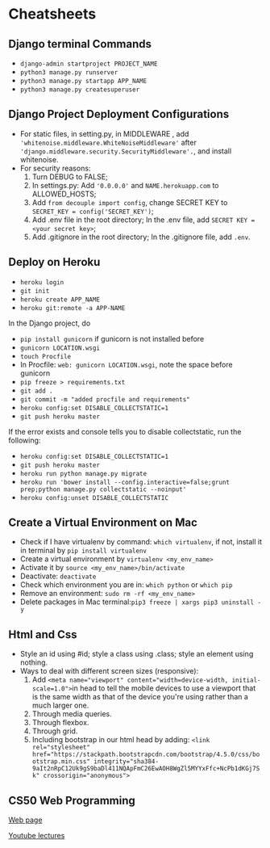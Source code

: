 # Cheatsheets
## Django terminal Commands
- ```django-admin startproject PROJECT_NAME```
- ```python3 manage.py runserver```
- ```python3 manage.py startapp APP_NAME```
- ```python3 manage.py createsuperuser```

## Django Project Deployment Configurations
- For static files, in setting.py, in MIDDLEWARE , add ```'whitenoise.middleware.WhiteNoiseMiddleware'``` after ```'django.middleware.security.SecurityMiddleware'.```, and install whitenoise.
- For security reasons:
  1. Turn DEBUG to FALSE;
  2. In settings.py: Add ```'0.0.0.0'``` and ```NAME.herokuapp.com``` to ALLOWED_HOSTS; 
  3. Add ```from decouple import config```, change SECRET KEY to ```SECRET_KEY = config('SECRET_KEY')```;
  4. Add .env file in the root directory; In the .env file, add ```SECRET KEY = <your secret key>```;
  5. Add .gitignore in the root directory; In the .gitignore file, add ```.env```.

## Deploy on Heroku
- ```heroku login```
- ```git init```
- ```heroku create APP_NAME```
- ```heroku git:remote -a APP-NAME```

In the Django project, do
- ```pip install gunicorn``` if gunicorn is not installed before
- ```gunicorn LOCATION.wsgi```
- ```touch Procfile```
- In Procfile: ```web: gunicorn LOCATION.wsgi```, note the space before gunicorn
- ```pip freeze > requirements.txt```
- ```git add .```
- ```git commit -m "added procfile and requirements"```
- ```heroku config:set DISABLE_COLLECTSTATIC=1```
- ```git push heroku master```

If the error exists and console tells you to disable collectstatic, run the following:
- ```heroku config:set DISABLE_COLLECTSTATIC=1```
- ```git push heroku master```
- ```heroku run python manage.py migrate```
- ```heroku run 'bower install --config.interactive=false;grunt prep;python manage.py collectstatic --noinput'```
- ```heroku config:unset DISABLE_COLLECTSTATIC```

## Create a Virtual Environment on Mac
- Check if I have virtualenv by command: ```which virtualenv```, if not, install it in terminal by ```pip install virtualenv```
- Create a virtual environment by ```virtualenv <my_env_name>```
- Activate it by ```source <my_env_name>/bin/activate```
- Deactivate: ```deactivate```
- Check which environment you are in: ```which python``` or ```which pip```
- Remove an environment: ```sudo rm -rf <my_env_name>```
- Delete packages in Mac terminal:```pip3 freeze | xargs pip3 uninstall -y```

## Html and Css
- Style an id using #id; style a class using .class; style an element using nothing.
- Ways to deal with different screen sizes (responsive):
  1. Add ```<meta name="viewport" content="width=device-width, initial-scale=1.0">```in head to tell the mobile devices to use a viewport that is the same width as that of the device you're using rather than a much larger one.
  2. Through media queries.
  3. Through flexbox.
  4. Through grid.
  5. Including bootstrap in our html head by adding: ```<link rel="stylesheet" href="https://stackpath.bootstrapcdn.com/bootstrap/4.5.0/css/bootstrap.min.css" integrity="sha384-9aIt2nRpC12Uk9gS9baDl411NQApFmC26EwAOH8WgZl5MYYxFfc+NcPb1dKGj7Sk" crossorigin="anonymous">```

## CS50 Web Programming

[Web page](https://cs50.harvard.edu/web/2020/)

[Youtube lectures](https://www.youtube.com/watch?v=Nn7EX3zkGUo&list=PLhQjrBD2T380xvFSUmToMMzERZ3qB5Ueu)

